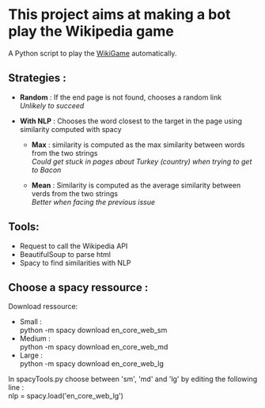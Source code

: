 # This project aims at making a bot play the Wikipedia game

A Python script to play the [WikiGame](https://en.wikipedia.org/wiki/Wikipedia:Wiki_Game)
automatically.

## Strategies :
* **Random** : If the end page is not found, chooses a random link  
        _Unlikely to succeed_  
        
* **With NLP** : Chooses the word closest to the target in the page using similarity computed with spacy
    * **Max** : similarity is computed as the max similarity between words from the two strings  
        _Could get stuck in pages about Turkey (country) when trying to get to Bacon_
        
    * **Mean** : Similarity is computed as the average similarity between verds from the two strings  
        _Better when facing the previous issue_

## Tools:
* Request to call the Wikipedia API
* BeautifulSoup to parse html
* Spacy to find similarities with NLP

## Choose a spacy ressource :
Download ressource:  
* Small :  
python -m spacy download en_core_web_sm  
* Medium :  
python -m spacy download en_core_web_md  
* Large :  
python -m spacy download en_core_web_lg  

In spacyTools.py choose between 'sm', 'md' and 'lg' by editing the following line :  
nlp = spacy.load('en_core_web_lg')